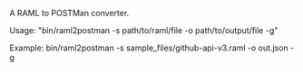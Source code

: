 A RAML to POSTMan converter.

Usage: "bin/raml2postman -s path/to/raml/file -o path/to/output/file -g"

Example: bin/raml2postman -s sample_files/github-api-v3.raml -o out.json -g
